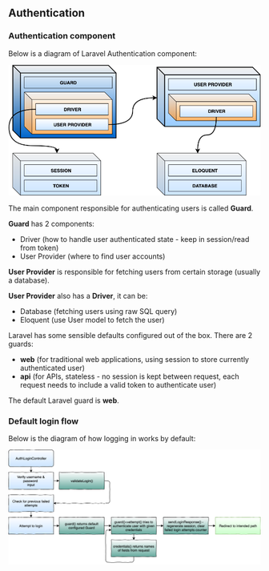 ## Authentication

### Authentication component

Below is a diagram of Laravel Authentication component:

![Authentication components](./../resources/img/auth-components.png)

The main component responsible for authenticating users is called **Guard**.

**Guard** has 2 components:

* Driver (how to handle user authenticated state - keep in session/read from token)
* User Provider (where to find user accounts)

**User Provider** is responsible for fetching users from certain storage (usually a database).

**User Provider** also has a **Driver**, it can be:

* Database (fetching users using raw SQL query)
* Eloquent (use User model to fetch the user)

Laravel has some sensible defaults configured out of the box. There are 2 guards:

* **web** (for traditional web applications, using session to store currently authenticated user)
* **api** (for APIs, stateless - no session is kept between request, each request needs to include a valid token to authenticate user)

The default Laravel guard is **web**.

### Default login flow

Below is the diagram of how logging in works by default:

![Login flow](./../resources/img/login-flow.png)